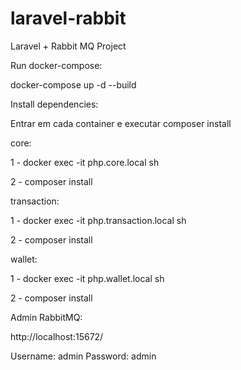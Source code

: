 # laravel-rabbit
Laravel + Rabbit MQ Project

Run docker-compose:

docker-compose up -d --build




Install dependencies:

Entrar em cada container e executar composer install


core:

1 - docker exec -it php.core.local sh

2 - composer install



transaction:

1 - docker exec -it php.transaction.local sh

2 - composer install



wallet:

1 - docker exec -it php.wallet.local sh

2 - composer install


Admin RabbitMQ:

http://localhost:15672/

Username: admin
Password: admin
